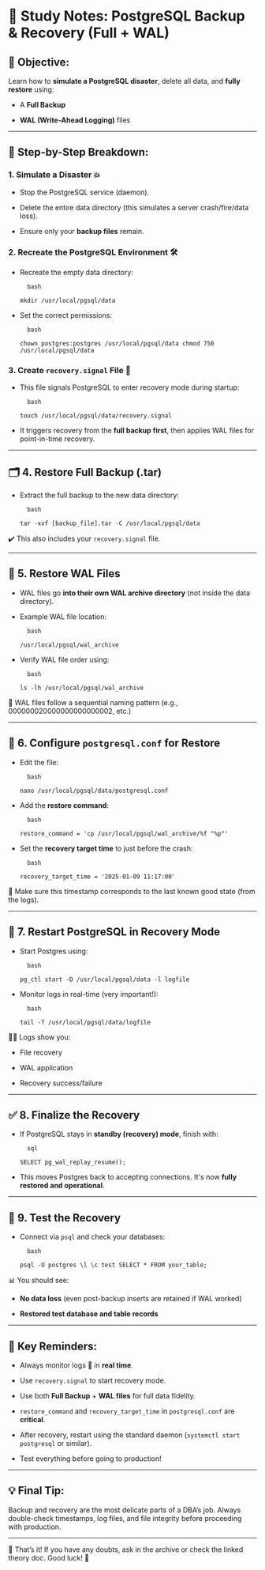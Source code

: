 # 📘 Study Notes: PostgreSQL Backup & Recovery (Full + WAL)

## 🎯 Objective:

Learn how to **simulate a PostgreSQL disaster**, delete all data, and **fully restore** using:

- A **Full Backup**
    
- **WAL (Write-Ahead Logging)** files
    

---

## 🔧 Step-by-Step Breakdown:

### 1. **Simulate a Disaster 💥**

- Stop the PostgreSQL service (daemon).
    
- Delete the entire data directory (this simulates a server crash/fire/data loss).
    
- Ensure only your **backup files** remain.
    

### 2. **Recreate the PostgreSQL Environment 🛠️**

- Recreate the empty data directory:
	
		bash
	
    `mkdir /usr/local/pgsql/data`
    
- Set the correct permissions:
	
		bash
	
    `chown postgres:postgres /usr/local/pgsql/data chmod 750 /usr/local/pgsql/data`
    

### 3. **Create `recovery.signal` File 🚨**

- This file signals PostgreSQL to enter recovery mode during startup:
	
		bash
	
    `touch /usr/local/pgsql/data/recovery.signal`
    
- It triggers recovery from the **full backup first**, then applies WAL files for point-in-time recovery.
    

---

## 🗂️ 4. Restore Full Backup (.tar)

- Extract the full backup to the new data directory:
	
		bash
	
    `tar -xvf [backup_file].tar -C /usr/local/pgsql/data`
    

✔️ This also includes your `recovery.signal` file.

---

## 📂 5. Restore WAL Files

- WAL files go **into their own WAL archive directory** (not inside the data directory).
    
- Example WAL file location:
	
		bash
	
    `/usr/local/pgsql/wal_archive`
    
- Verify WAL file order using:
	
		bash
	
    `ls -lh /usr/local/pgsql/wal_archive`
    

🧠 WAL files follow a sequential naming pattern (e.g., 000000020000000000000002, etc.)

---

## 📅 6. Configure `postgresql.conf` for Restore

- Edit the file:
	
		bash
	
    `nano /usr/local/pgsql/data/postgresql.conf`
    
- Add the **restore command**:
	
		bash
	
    `restore_command = 'cp /usr/local/pgsql/wal_archive/%f "%p"'`
    
- Set the **recovery target time** to just before the crash:
	
		bash
	
    `recovery_target_time = '2025-01-09 11:17:00'`
    

📌 Make sure this timestamp corresponds to the last known good state (from the logs).

---

## 🔁 7. Restart PostgreSQL in Recovery Mode

- Start Postgres using:
	
		bash
	
    `pg_ctl start -D /usr/local/pgsql/data -l logfile`
    
- Monitor logs in real-time (very important!):
	
		bash
	
    `tail -f /usr/local/pgsql/data/logfile`
    

🧑‍💻 Logs show you:

- File recovery
    
- WAL application
    
- Recovery success/failure
    

---

## ✅ 8. Finalize the Recovery

- If PostgreSQL stays in **standby (recovery) mode**, finish with:
	
		sql
	
    `SELECT pg_wal_replay_resume();`
    
- This moves Postgres back to accepting connections. It's now **fully restored and operational**.
    

---

## 🧪 9. Test the Recovery

- Connect via `psql` and check your databases:
	
		bash
	
    `psql -U postgres \l \c test SELECT * FROM your_table;`
    

📊 You should see:

- **No data loss** (even post-backup inserts are retained if WAL worked)
    
- **Restored test database and table records**
    

---

## 📝 Key Reminders:

- Always monitor logs 📄 in **real time**.
    
- Use `recovery.signal` to start recovery mode.
    
- Use both **Full Backup** + **WAL files** for full data fidelity.
    
- `restore_command` and `recovery_target_time` in `postgresql.conf` are **critical**.
    
- After recovery, restart using the standard daemon (`systemctl start postgresql` or similar).
    
- Test everything before going to production!
    

---

## 💡 Final Tip:

Backup and recovery are the most delicate parts of a DBA’s job. Always double-check timestamps, log files, and file integrity before proceeding with production.

---

👋 That’s it! If you have any doubts, ask in the archive or check the linked theory doc. Good luck! 🚀